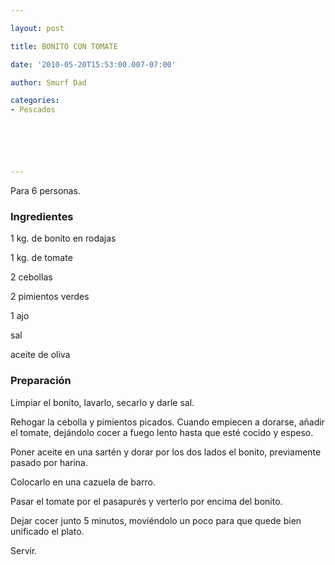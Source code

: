 ```yaml
---

layout: post

title: BONITO CON TOMATE

date: '2010-05-20T15:53:00.007-07:00'

author: Smurf Dad

categories:
- Pescados






---
```


Para 6 personas.

<h3>Ingredientes</h3>

1 kg. de bonito en rodajas

1 kg. de tomate

2 cebollas

2 pimientos verdes

1 ajo

sal

aceite de oliva

<h3>Preparación</h3>

Limpiar el bonito, lavarlo, secarlo y darle sal.

Rehogar la cebolla y pimientos picados. Cuando empiecen a dorarse, añadir el tomate, dejándolo cocer a fuego lento hasta que esté cocido y espeso.

Poner aceite en una sartén y dorar por los dos lados el bonito, previamente pasado por harina.

Colocarlo en una cazuela de barro.

Pasar el tomate por el pasapurés y verterlo por encima del bonito.

Dejar cocer junto 5 minutos, moviéndolo un poco para que quede bien unificado el plato.

Servir.

